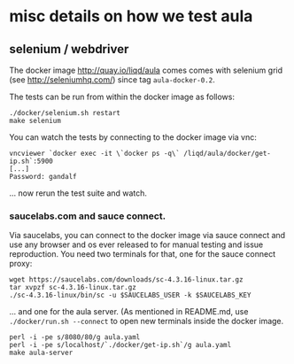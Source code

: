 # misc details on how we test aula

## selenium / webdriver

The docker image http://quay.io/liqd/aula comes comes with selenium
grid (see http://seleniumhq.com/) since tag `aula-docker-0.2`.

The tests can be run from within the docker image as follows:

```shell
./docker/selenium.sh restart
make selenium
```

You can watch the tests by connecting to the docker image via vnc:

```shell
vncviewer `docker exec -it \`docker ps -q\` /liqd/aula/docker/get-ip.sh`:5900
[...]
Password: gandalf
```

...  now rerun the test suite and watch.


### saucelabs.com and sauce connect.

Via saucelabs, you can connect to the docker image via sauce connect
and use any browser and os ever released to for manual testing and
issue reproduction.  You need two terminals for that, one for the
sauce connect proxy:

```shell
wget https://saucelabs.com/downloads/sc-4.3.16-linux.tar.gz
tar xvpzf sc-4.3.16-linux.tar.gz
./sc-4.3.16-linux/bin/sc -u $SAUCELABS_USER -k $SAUCELABS_KEY
```

...  and one for the aula server.  (As mentioned in README.md, use
`./docker/run.sh --connect` to open new terminals inside the docker
image.

```shell
perl -i -pe s/8080/80/g aula.yaml
perl -i -pe s/localhost/`./docker/get-ip.sh`/g aula.yaml
make aula-server
```
